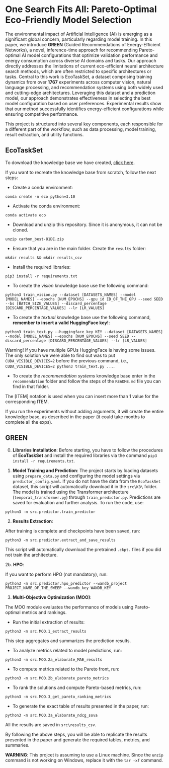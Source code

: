 # One Search Fits All: Pareto-Optimal Eco-Friendly Model Selection

The environmental impact of Artificial Intelligence (AI) is emerging as a significant global concern, particularly regarding model training. In this paper, we introduce **GREEN** (Guided Recommendations of Energy-Efficient Networks), a novel, inference-time approach for recommending Pareto-optimal AI model configurations that optimize validation performance and energy consumption across diverse AI domains and tasks. Our approach directly addresses the limitations of current eco-efficient neural architecture search methods, which are often restricted to specific architectures or tasks. Central to this work is EcoTaskSet, a dataset comprising training dynamics from over **1767** experiments across computer vision, natural language processing, and recommendation systems using both widely used and cutting-edge architectures. Leveraging this dataset and a prediction model, our approach demonstrates effectiveness in selecting the best model configuration based on user preferences. Experimental results show that our method successfully identifies energy-efficient configurations while ensuring competitive performance.


This project is structured into several key components, each responsible for a different part of the workflow, such as data processing, model training, result extraction, and utility functions.


## EcoTaskSet

To download the knowledge base we have created, [click here](https://drive.google.com/drive/folders/1lXdSsW2FRU331bpGWOsXrcg-Bp3Px4Pi?usp=sharing). 

If you want to recreate the knowledge base from scratch, follow the next steps:

- Create a conda environment:

```
conda create -n eco python=3.10
```

- Activate the conda environment:

```
conda activate eco
```

- Download and unzip this repository. Since it is anonymous, it can not be cloned.

```
unzip carbon_best-81DE.zip
```

- Ensure that you are in the main folder. Create the `results` folder:

```
mkdir results && mkdir results_csv
```

- Install the required libraries:

```
pip3 install -r requirements.txt
```

- To create the *vision* knowledge base use the following command:
```
python3 train_vision.py --dataset [DATASETS_NAMES] --model [MODEL_NAMES] --epochs [NUM_EPOCHS] --gpu_id ID_OF_THE_GPU --seed SEED --bs [BATCH_SIZE_VALUES] --discard_percentage [DISCARD_PERCENTAGE_VALUES] --lr [LR_VALUES]
```

- To create the *textual* knowledge base use the following command, **remember to insert a valid HuggingFace key!**:

```
python3 train_text.py --huggingface_key KEY --dataset [DATASETS_NAMES] --model [MODEL_NAMES] --epochs [NUM_EPOCHS] --seed SEED --discard_percentage [DISCARD_PERCENTAGE_VALUES] --lr [LR_VALUES]
```

  Warning! If you have multiple GPUs HuggingFace is having some issues. The only solution we were able to find out was to put `CUDA_VISIBLE_DEVICES=2` before the previous command, i.e., `CUDA_VISIBLE_DEVICES=2 python3 train_text.py ...`. 

- To create the *recommendation systems* knowledge base enter in the `recommendation` folder and follow the steps of the `README.md` file you can find in that folder.

The [ITEM] notation is used when you can insert more than 1 value for the corresponding ITEM.

If you run the experiments without adding arguments, it will create the entire knowledge base, as described in the paper (it could take months to complete all the exps).

## GREEN 

0. **Libraries Installation**:
Before starting, you have to follow the procedures of **EcoTaskSet** and install the required libraries via the command `pip3 install -r requirements.txt`.

1. **Model Training and Prediction**:
The project starts by loading datasets using `prepare_data.py` and configuring the model settings via `predictor_config.yaml`. If you do not have the data from the `EcoTaskSet` dataset, this script will automatically download it in the `src\KB\` folder.
The model is trained using the Transformer architecture (`temporal_transformer.py`) through `train_predictor.py`. Predictions are saved for evaluation and further analysis. To run the code, use:

```
python3 -m src.predictor.train_predictor
```

2. **Results Extraction**:

After training is complete and checkpoints have been saved, run:
```
python3 -m src.predictor.extract_and_save_results
```

This script will automatically download the pretrained `.ckpt.` files if you did not train the architecture.

2b. **HPO**:

If you want to perform HPO (not mandatory), run:

```
python3 -m src.predictor.hpo_predictor --wandb_project PROJECT_NAME_OF_THE_SWEEP --wandb_key WANDB_KEY
```

3. **Multi-Objective Optimization (MOO)**:

The MOO module evaluates the performance of models using Pareto-optimal metrics and rankings.

- Run the initial extraction of results:
```
python3 -m src.MOO.1_extract_results
```
This step aggregates and summarizes the prediction results.

- To analyze metrics related to model predictions, run:
```
python3 -m src.MOO.2a_elaborate_MAE_results
```

- To compute metrics related to the Pareto front, run:
```
python3 -m src.MOO.2b_elaborate_pareto_metrics
```

- To rank the solutions and compute Pareto-based metrics, run:
```
python3 -m src.MOO.3_get_pareto_ranking_metrics
```

- To generate the exact table of results presented in the paper, run:
```
python3 -m src.MOO.3a_elaborate_ndcg_sova
```

All the results are saved in `src\results_csv`.

By following the above steps, you will be able to replicate the results presented in the paper and generate the required tables, metrics, and summaries.

**WARNING**: This projcet is assuming to use a Linux machine. Since the `unzip` command is not working on Windows, replace it with the `tar -xf` command.
